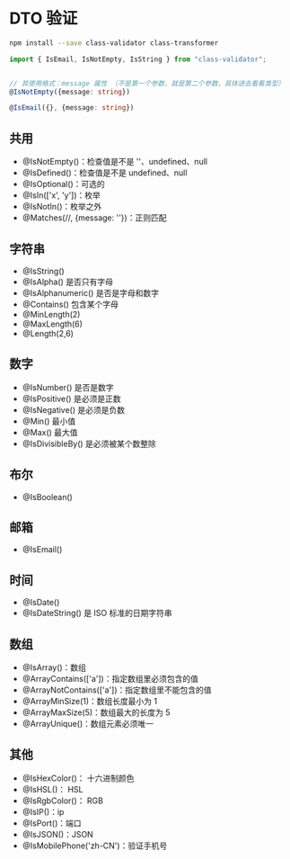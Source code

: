 # DTO 验证

```bash
npm install --save class-validator class-transformer
```

```ts
import { IsEmail, IsNotEmpty, IsString } from "class-validator";


// 其使用格式：message 属性 （不是第一个参数，就是第二个参数，具体进去看看类型）
@IsNotEmpty({message: string})

@IsEmail({}, {message: string})

```

## 共用

- @IsNotEmpty()：检查值是不是 ''、undefined、null
- @IsDefined()：检查值是不是 undefined、null
- @IsOptional()：可选的
- @IsIn(['x', 'y'])：枚举
- @IsNotIn()：枚举之外
- @Matches(//, {message: ''})：正则匹配

## 字符串

- @IsString()
- @IsAlpha() 是否只有字母
- @IsAlphanumeric() 是否是字母和数字
- @Contains() 包含某个字母
- @MinLength(2)
- @MaxLength(6)
- @Length(2,6)

## 数字

- @IsNumber() 是否是数字
- @IsPositive() 是必须是正数
- @IsNegative() 是必须是负数
- @Min() 最小值
- @Max() 最大值
- @IsDivisibleBy() 是必须被某个数整除

## 布尔

- @IsBoolean()

## 邮箱

- @IsEmail()

## 时间

- @IsDate()
- @IsDateString() 是 ISO 标准的日期字符串

## 数组

- @IsArray()：数组
- @ArrayContains(['a'])：指定数组里必须包含的值
- @ArrayNotContains(['a'])：指定数组里不能包含的值
- @ArrayMinSize(1)：数组长度最小为 1
- @ArrayMaxSize(5)：数组最大的长度为 5
- @ArrayUnique()：数组元素必须唯一

## 其他

- @IsHexColor()： 十六进制颜色
- @IsHSL()： HSL
- @IsRgbColor()： RGB
- @IsIP()：ip
- @IsPort()：端口
- @IsJSON()：JSON
- @IsMobilePhone('zh-CN')：验证手机号
